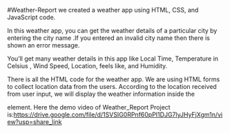 #Weather-Report
we created a weather app using HTML, CSS, and JavaScript code.

In this weather app, you can get the weather details of a particular city by entering the city name .If you entered an invalid city name then there is shown an error message.

You’ll get many weather details in this app like Local Time, Temperature in Celsius , Wind Speed, Location, feels like, and Humidity.

There is all the HTML code for the weather app. We are using HTML forms to collect location data from the users. According to the location received from user input, we will display the weather information inside the <main> element.
  Here the demo video of Weather_Report Project is:https://drive.google.com/file/d/1SVSIG0RPnf60pPI1DJG7lyJHyFjXgm1n/view?usp=share_link
